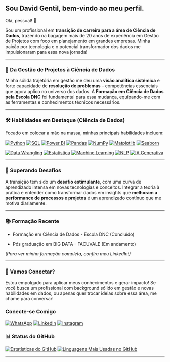 ## Sou David Gentil, bem-vindo ao meu perfil.

Olá, pessoal! 👋

Sou um profissional em **transição de carreira para a área de Ciência de Dados**, trazendo na bagagem mais de 20 anos de experiência em Gestão de Projetos com foco em planejamento em grandes empresas. Minha paixão por tecnologia e o potencial transformador dos dados me impulsionaram para essa nova jornada!

---

### 🚀 Da Gestão de Projetos à Ciência de Dados

Minha sólida trajetória em gestão me deu uma **visão analítica sistêmica** e forte capacidade de **resolução de problemas** – competências essenciais que agora aplico no universo dos dados. A **Formação em Ciência de Dados pela Escola DNC** foi fundamental para essa mudança, equipando-me com as ferramentas e conhecimentos técnicos necessários.

---

### 🛠️ Habilidades em Destaque (Ciência de Dados)

Focado em colocar a mão na massa, minhas principais habilidades incluem:
 
[![Python](https://img.shields.io/badge/Python-3776AB?style=for-the-badge&logo=python&logoColor=white)](https://www.python.org/)
[![SQL](https://img.shields.io/badge/SQL-4479A1?style=for-the-badge&logo=postgresql&logoColor=white)](https://www.mysql.com/) [![Power BI](https://img.shields.io/badge/Power%20BI-F2C811?style=for-the-badge&logo=power%20bi&logoColor=black)](https://powerbi.microsoft.com/)
[![Pandas](https://img.shields.io/badge/Pandas-150458?style=for-the-badge&logo=pandas&logoColor=white)](https://pandas.pydata.org/)
[![NumPy](https://img.shields.io/badge/NumPy-013243?style=for-the-badge&logo=numpy&logoColor=white)](https://numpy.org/)
[![Matplotlib](https://img.shields.io/badge/Matplotlib-000000?style=for-the-badge&logo=matplotlib&logoColor=white)](https://matplotlib.org/)
[![Seaborn](https://img.shields.io/badge/Seaborn-3776AB?style=for-the-badge&logo=seaborn&logoColor=white)](https://seaborn.pydata.org/)

[![Data Wrangling](https://img.shields.io/badge/Data%20Wrangling-F05033?style=for-the-badge&logo=redhat&logoColor=white)](https://www.redhat.com/en/topics/data-science/what-is-data-wrangling) [![Estatística](https://img.shields.io/badge/Estat%C3%ADstica-F7DF1E?style=for-the-badge&logo=r&logoColor=white)](https://www.r-project.org/) [![Machine Learning](https://img.shields.io/badge/Machine%20Learning-FF7F00?style=for-the-badge&logo=tensorflow&logoColor=white)](https://www.tensorflow.org/) [![NLP](https://img.shields.io/badge/NLP-4285F4?style=for-the-badge&logo=google-cloud&logoColor=white)](https://cloud.google.com/natural-language) [![IA Generativa](https://img.shields.io/badge/IA%20Generativa-333333?style=for-the-badge&logo=openai&logoColor=white)](https://openai.com/)

---

### 💪 Superando Desafios

A transição tem sido um **desafio estimulante**, com uma curva de aprendizado intensa em novas tecnologias e conceitos. Integrar a teoria à prática e entender como transformar dados em insights que **melhoram a performance de processos e projetos** é um aprendizado contínuo que me motiva diariamente.

---

### 📚 Formação Recente

* Formação em Ciência de Dados - Escola DNC (Concluído)

* Pós graduação em BIG DATA - FACUVALE (Em andamento)

*(Para ver minha formação completa, confira meu LinkedIn!)*

---

### 👋 Vamos Conectar?

Estou empolgado para aplicar meus conhecimentos e gerar impacto! Se você busca um profissional com background sólido em gestão e novas habilidades em dados, ou apenas quer trocar ideias sobre essa área, me chame para conversar!
### Conecte-se Comigo

[![WhatsApp](https://img.shields.io/badge/WhatsApp-25D366?style=for-the-badge&logo=whatsapp&logoColor=white)](https://wa.me/55839343976)
[![LinkedIn](https://img.shields.io/badge/LinkedIn-0077B5?style=for-the-badge&logo=linkedin&logoColor=white)](https://www.linkedin.com/in/david-gentil-28424822/)
[![Instagram](https://img.shields.io/badge/Instagram-E4405F?style=for-the-badge&logo=instagram&logoColor=white)](https://www.instagram.com/_david_gentil/)

### 📊 Status do GitHub

  [![Estatísticas do GitHub](https://github-readme-stats.vercel.app/api?username=David-Gentil&show_icons=true&theme=radical)](https://github.com/David-Gentil)
  [![Linguagens Mais Usadas no GitHub](https://github-readme-stats.vercel.app/api/top-langs/?username=David-Gentil&layout=compact&theme=radical)](https://github.com/David-Gentil)

---
